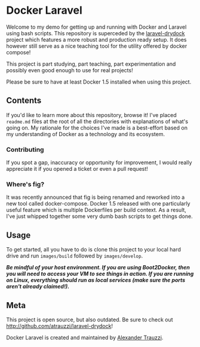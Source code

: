 # Docker Laravel

Welcome to my demo for getting up and running with Docker and Laravel using bash scripts.  This repository is superceded by the [laravel-drydock](http://github.com/atrauzzi/laravel-drydock) project which features a more robust and production ready setup.  It does however still serve as a nice teaching tool for the utility offered by docker compose!

This project is part studying, part teaching, part experimentation and possibly even good enough to use for real projects!

Please be sure to have at least Docker 1.5 installed when using this project.


## Contents

If you'd like to learn more about this repository, browse it!  I've placed `readme.md` files at the root of all the directories 
with explanations of what's going on.  My rationale for the choices I've made is a best-effort based on my understanding of Docker 
as a technology and its ecosystem.


### Contributing

If you spot a gap, inaccuracy or opportunity for improvement, I would really appreciate it if you opened a ticket or even a pull request!

### Where's fig?

It was recently announced that fig is being renamed and reworked into a new tool called docker-compose.  Docker 1.5 released with one 
particularly useful feature which is multiple Dockerfiles per build context.  As a result, I've just whipped together some very dumb 
bash scripts to get things done.


## Usage

To get started, all you have to do is clone this project to your local hard drive and run `images/build` followed by `images/develop`.

***Be mindful of your host environment.  If you are using Boot2Docker, then you will need to access your VM to see things
in action.  If you are running on Linux, everything should run as local services (make sure the ports aren't already claimed!).***


## Meta

This project is open source, but also outdated.  Be sure to check out http://github.com/atrauzzi/laravel-drydock!

Docker Laravel is created and maintained by [Alexander Trauzzi](http://profiles.google.com/atrauzzi).

